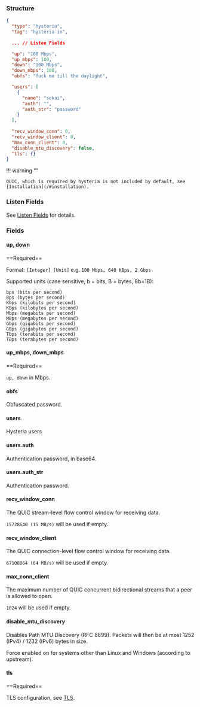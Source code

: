 ### Structure

```json
{
  "type": "hysteria",
  "tag": "hysteria-in",
  
  ... // Listen Fields

  "up": "100 Mbps",
  "up_mbps": 100,
  "down": "100 Mbps",
  "down_mbps": 100,
  "obfs": "fuck me till the daylight",

  "users": [
    {
      "name": "sekai",
      "auth": "",
      "auth_str": "password"
    }
  ],
  
  "recv_window_conn": 0,
  "recv_window_client": 0,
  "max_conn_client": 0,
  "disable_mtu_discovery": false,
  "tls": {}
}
```

!!! warning ""

    QUIC, which is required by hysteria is not included by default, see [Installation](/#installation).

### Listen Fields

See [Listen Fields](/configuration/shared/listen) for details.

### Fields

#### up, down

==Required==

Format: `[Integer] [Unit]` e.g. `100 Mbps, 640 KBps, 2 Gbps`

Supported units (case sensitive, b = bits, B = bytes, 8b=1B):

    bps (bits per second)
    Bps (bytes per second)
    Kbps (kilobits per second)
    KBps (kilobytes per second)
    Mbps (megabits per second)
    MBps (megabytes per second)
    Gbps (gigabits per second)
    GBps (gigabytes per second)
    Tbps (terabits per second)
    TBps (terabytes per second)

#### up_mbps, down_mbps

==Required==

`up, down` in Mbps.

#### obfs

Obfuscated password.

#### users

Hysteria users

#### users.auth

Authentication password, in base64.

#### users.auth_str

Authentication password.

#### recv_window_conn

The QUIC stream-level flow control window for receiving data.

`15728640 (15 MB/s)` will be used if empty.

#### recv_window_client

The QUIC connection-level flow control window for receiving data.

`67108864 (64 MB/s)` will be used if empty.

#### max_conn_client

The maximum number of QUIC concurrent bidirectional streams that a peer is allowed to open.

`1024` will be used if empty.

#### disable_mtu_discovery

Disables Path MTU Discovery (RFC 8899). Packets will then be at most 1252 (IPv4) / 1232 (IPv6) bytes in size.

Force enabled on for systems other than Linux and Windows (according to upstream).

#### tls

==Required==

TLS configuration, see [TLS](/configuration/shared/tls/#inbound).